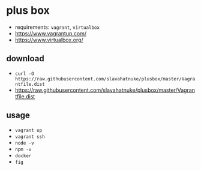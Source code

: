 # plus box
 - requirements: `vagrant`, `virtualbox`
 - https://www.vagrantup.com/
 - https://www.virtualbox.org/

## download
 - `curl -O https://raw.githubusercontent.com/slavahatnuke/plusbox/master/Vagrantfile.dist`
 - https://raw.githubusercontent.com/slavahatnuke/plusbox/master/Vagrantfile.dist

## usage
 - `vagrant up`
 - `vagrant ssh`
 - `node -v`
 - `npm -v`
 - `docker`
 - `fig`

